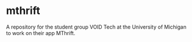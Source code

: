 # mthrift
A repository for the student group VOID Tech at the
University of Michigan to work on their app MThrift. 
